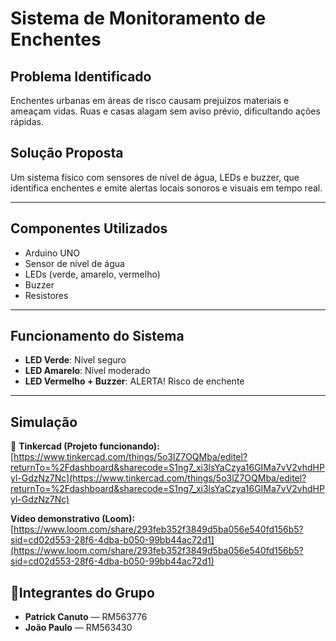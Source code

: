 # Sistema de Monitoramento de Enchentes 

##  Problema Identificado
Enchentes urbanas em áreas de risco causam prejuízos materiais e ameaçam vidas. Ruas e casas alagam sem aviso prévio, dificultando ações rápidas.

##  Solução Proposta
Um sistema físico com sensores de nível de água, LEDs e buzzer, que identifica enchentes e emite alertas locais sonoros e visuais em tempo real.

---

## Componentes Utilizados
- Arduino UNO
- Sensor de nível de água
- LEDs (verde, amarelo, vermelho)
- Buzzer
- Resistores

---

##  Funcionamento do Sistema
- **LED Verde**: Nível seguro
- **LED Amarelo**: Nível moderado
- **LED Vermelho + Buzzer**: ALERTA! Risco de enchente

---

##  Simulação

🔗 **Tinkercad (Projeto funcionando):**  
[https://www.tinkercad.com/things/5o3lZ7OQMba/editel?returnTo=%2Fdashboard&sharecode=S1ng7_xi3lsYaCzya16GIMa7vV2vhdHPyl-GdzNz7Nc](https://www.tinkercad.com/things/5o3lZ7OQMba/editel?returnTo=%2Fdashboard&sharecode=S1ng7_xi3lsYaCzya16GIMa7vV2vhdHPyl-GdzNz7Nc)

 **Vídeo demonstrativo (Loom):**  
[https://www.loom.com/share/293feb352f3849d5ba056e540fd156b5?sid=cd02d553-28f6-4dba-b050-99bb44ac72d1](https://www.loom.com/share/293feb352f3849d5ba056e540fd156b5?sid=cd02d553-28f6-4dba-b050-99bb44ac72d1)


## 👥Integrantes do Grupo
- **Patrick Canuto** — RM563776  
- **João Paulo** — RM563430
